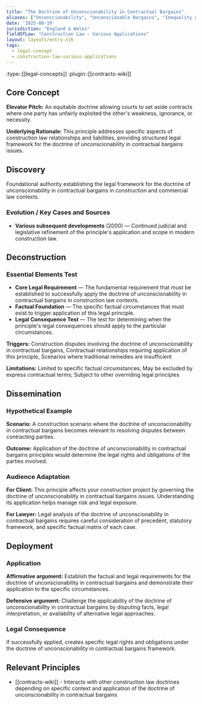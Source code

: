```yaml
---
title: "The Doctrine of Unconscionability in Contractual Bargains"
aliases: ["Unconscionability", "Unconscionable Bargains", "Inequality of Bargaining Power", "Unfair Contracts"]
date: '2025-08-19'
jurisdiction: "England & Wales"
fieldOfLaw: "Construction Law - Various Applications"
layout: layouts/entry.njk
tags:
  - legal-concept
  - construction-law-various-applications
---
```


:type::[[legal-concepts]]
:plugin::[[contracts-wiki]]

## Core Concept

**Elevator Pitch:** An equitable doctrine allowing courts to set aside contracts where one party has unfairly exploited the other's weakness, ignorance, or necessity.

**Underlying Rationale:** This principle addresses specific aspects of construction law relationships and liabilities, providing structured legal framework for the doctrine of unconscionability in contractual bargains issues.

## Discovery

Foundational authority establishing the legal framework for the doctrine of unconscionability in contractual bargains in construction and commercial law contexts.

### Evolution / Key Cases and Sources

- **Various subsequent developments** (2000) — Continued judicial and legislative refinement of the principle's application and scope in modern construction law.

## Deconstruction

### Essential Elements Test

- **Core Legal Requirement** — The fundamental requirement that must be established to successfully apply the doctrine of unconscionability in contractual bargains in construction law contexts.
- **Factual Foundation** — The specific factual circumstances that must exist to trigger application of this legal principle.
- **Legal Consequence Test** — The test for determining when the principle's legal consequences should apply to the particular circumstances.

**Triggers:** Construction disputes involving the doctrine of unconscionability in contractual bargains, Contractual relationships requiring application of this principle, Scenarios where traditional remedies are insufficient

**Limitations:** Limited to specific factual circumstances; May be excluded by express contractual terms; Subject to other overriding legal principles

## Dissemination

### Hypothetical Example

**Scenario:** A construction scenario where the doctrine of unconscionability in contractual bargains becomes relevant to resolving disputes between contracting parties.

**Outcome:** Application of the doctrine of unconscionability in contractual bargains principles would determine the legal rights and obligations of the parties involved.

### Audience Adaptation

**For Client:** This principle affects your construction project by governing the doctrine of unconscionability in contractual bargains issues. Understanding its application helps manage risk and legal exposure.

**For Lawyer:** Legal analysis of the doctrine of unconscionability in contractual bargains requires careful consideration of precedent, statutory framework, and specific factual matrix of each case.

## Deployment

### Application

**Affirmative argument:** Establish the factual and legal requirements for the doctrine of unconscionability in contractual bargains and demonstrate their application to the specific circumstances.

**Defensive argument:** Challenge the applicability of the doctrine of unconscionability in contractual bargains by disputing facts, legal interpretation, or availability of alternative legal approaches.

### Legal Consequence

If successfully applied, creates specific legal rights and obligations under the doctrine of unconscionability in contractual bargains framework.

## Relevant Principles

- [[contracts-wiki]] - Interacts with other construction law doctrines depending on specific context and application of the doctrine of unconscionability in contractual bargains
